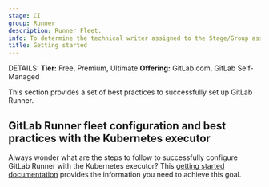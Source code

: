 ```yaml
---
stage: CI
group: Runner
description: Runner Fleet.
info: To determine the technical writer assigned to the Stage/Group associated with this page, see https://handbook.gitlab.com/handbook/product/ux/technical-writing/#assignments
title: Getting started
---
```


DETAILS:
**Tier:** Free, Premium, Ultimate
**Offering:** GitLab.com, GitLab Self-Managed

This section provides a set of best practices to successfully set up GitLab Runner.

## GitLab Runner fleet configuration and best practices with the Kubernetes executor

Always wonder what are the steps to follow to successfully configure GitLab Runner with the Kubernetes executor? This [getting started documentation](gitlab_runner_fleet_config_and_best_practices.md) provides the information you need to achieve this goal.
